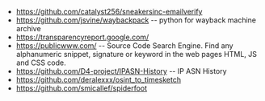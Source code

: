 * https://github.com/catalyst256/sneakersinc-emailverify
* https://github.com/jsvine/waybackpack -- python for wayback machine archive
* https://transparencyreport.google.com/
* https://publicwww.com/ -- Source Code Search Engine. Find any alphanumeric snippet, signature or keyword in the web pages HTML, JS and CSS code.
* https://github.com/D4-project/IPASN-History -- IP ASN History
* https://github.com/deralexxx/osint_to_timesketch
* https://github.com/smicallef/spiderfoot